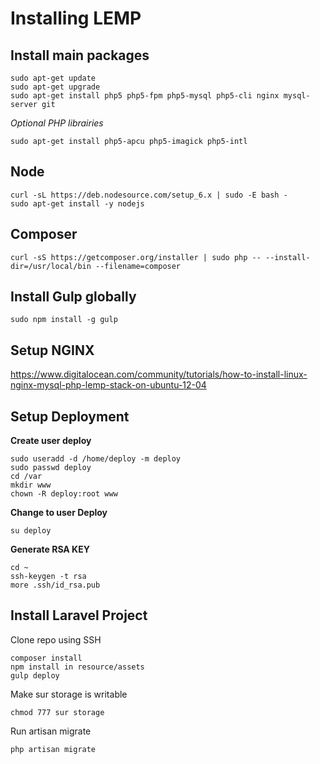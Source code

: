 Installing LEMP
===============

Install main packages
---------------------

```
sudo apt-get update
sudo apt-get upgrade
sudo apt-get install php5 php5-fpm php5-mysql php5-cli nginx mysql-server git
```

*Optional PHP librairies*

```
sudo apt-get install php5-apcu php5-imagick php5-intl
```

Node
----

```
curl -sL https://deb.nodesource.com/setup_6.x | sudo -E bash -
sudo apt-get install -y nodejs
```

Composer
--------

```
curl -sS https://getcomposer.org/installer | sudo php -- --install-dir=/usr/local/bin --filename=composer
```

Install Gulp globally
---------------------

```
sudo npm install -g gulp
```

Setup NGINX
-----------

https://www.digitalocean.com/community/tutorials/how-to-install-linux-nginx-mysql-php-lemp-stack-on-ubuntu-12-04


Setup Deployment
----------------

**Create user deploy**

```
sudo useradd -d /home/deploy -m deploy
sudo passwd deploy
cd /var
mkdir www
chown -R deploy:root www
```

**Change to user Deploy**

```
su deploy
```

**Generate RSA KEY**

```
cd ~
ssh-keygen -t rsa
more .ssh/id_rsa.pub
```

Install Laravel Project
-----------------------

Clone repo using SSH

```
composer install
npm install in resource/assets
gulp deploy
```

Make sur storage is writable

```
chmod 777 sur storage
```

Run artisan migrate

```
php artisan migrate
```
